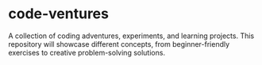 # code-ventures
A collection of coding adventures, experiments, and learning projects. This repository will showcase different concepts, from beginner-friendly exercises to creative problem-solving solutions.
